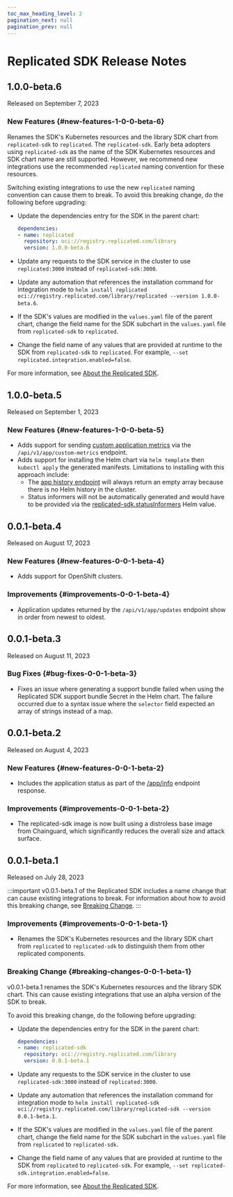 ```yaml
---
toc_max_heading_level: 2
pagination_next: null
pagination_prev: null
---
```


# Replicated SDK Release Notes

<!--RELEASE_NOTES_PLACEHOLDER-->

## 1.0.0-beta.6

Released on September 7, 2023

### New Features {#new-features-1-0-0-beta-6}

Renames the SDK's Kubernetes resources and the library SDK chart from `replicated-sdk` to `replicated`. The `replicated-sdk`. 
Early beta adopters using `replicated-sdk` as the name of the SDK Kubernetes resources and SDK chart name are still supported. However, we recommend new integrations use the recommended `replicated` naming convention for these resources.

Switching existing integrations to use the new `replicated` naming convention can cause them to break. To avoid this breaking change, do the following before upgrading:

* Update the dependencies entry for the SDK in the parent chart:

   ```yaml
   dependencies:
   - name: replicated
     repository: oci://registry.replicated.com/library
     version: 1.0.0-beta.6
   ```

* Update any requests to the SDK service in the cluster to use `replicated:3000` instead of `replicated-sdk:3000`.

* Update any automation that references the installation command for integration mode to `helm install replicated oci://registry.replicated.com/library/replicated --version 1.0.0-beta.6`.

* If the SDK's values are modified in the `values.yaml` file of the parent chart, change the field name for the SDK subchart in the `values.yaml` file from `replicated-sdk` to `replicated`.

* Change the field name of any values that are provided at runtime to the SDK from `replicated-sdk` to `replicated`. For example, `--set replicated.integration.enabled=false`.

For more information, see [About the Replicated SDK](/vendor/replicated-sdk-overview).

## 1.0.0-beta.5

Released on September 1, 2023

### New Features {#new-features-1-0-0-beta-5}
* Adds support for sending [custom application metrics](/vendor/custom-metrics) via the `/api/v1/app/custom-metrics` endpoint.
* Adds support for installing the Helm chart via `helm template` then `kubectl apply` the generated manifests. Limitations to installing with this approach include:
  - The [app history endpoint](/reference/replicated-sdk-apis#get-apphistory) will always return an empty array because there is no Helm history in the cluster.
  - Status informers will not be automatically generated and would have to be provided via the [replicated-sdk.statusInformers](/vendor/insights-app-status#helm-installations) Helm value.

## 0.0.1-beta.4

Released on August 17, 2023

### New Features {#new-features-0-0-1-beta-4}
* Adds support for OpenShift clusters.

### Improvements {#improvements-0-0-1-beta-4}
* Application updates returned by the `/api/v1/app/updates` endpoint show in order from newest to oldest.

## 0.0.1-beta.3

Released on August 11, 2023

### Bug Fixes {#bug-fixes-0-0-1-beta-3}
* Fixes an issue where generating a support bundle failed when using the Replicated SDK support bundle Secret in the Helm chart. The failure occurred due to a syntax issue where the `selector` field expected an array of strings instead of a map.

## 0.0.1-beta.2

Released on August 4, 2023

### New Features {#new-features-0-0-1-beta-2}
* Includes the application status as part of the [/app/info](/reference/replicated-sdk-apis#get-appinfo) endpoint response.

### Improvements {#improvements-0-0-1-beta-2}
* The replicated-sdk image is now built using a distroless base image from Chainguard, which significantly reduces the overall size and attack surface.

## 0.0.1-beta.1

Released on July 28, 2023

:::important
v0.0.1-beta.1 of the Replicated SDK includes a name change that can cause existing integrations to break. For information about how to avoid this breaking change, see [Breaking Change](#breaking-changes-0-0-1-beta-1).
:::
### Improvements {#improvements-0-0-1-beta-1}
* Renames the SDK's Kubernetes resources and the library SDK chart from `replicated` to `replicated-sdk` to distinguish them from other replicated components.

### Breaking Change {#breaking-changes-0-0-1-beta-1}

v0.0.1-beta.1 renames the SDK's Kubernetes resources and the library SDK chart. This can cause existing integrations that use an alpha version of the SDK to break.

To avoid this breaking change, do the following before upgrading:

* Update the dependencies entry for the SDK in the parent chart:

   ```yaml
   dependencies:
   - name: replicated-sdk
     repository: oci://registry.replicated.com/library
     version: 0.0.1-beta.1
   ```

* Update any requests to the SDK service in the cluster to use `replicated-sdk:3000` instead of `replicated:3000`.

* Update any automation that references the installation command for integration mode to `helm install replicated-sdk oci://registry.replicated.com/library/replicated-sdk --version 0.0.1-beta.1`.

* If the SDK's values are modified in the `values.yaml` file of the parent chart, change the field name for the SDK subchart in the `values.yaml` file from `replicated` to `replicated-sdk`.

* Change the field name of any values that are provided at runtime to the SDK from `replicated` to `replicated-sdk`. For example, `--set replicated-sdk.integration.enabled=false`.

For more information, see [About the Replicated SDK](/vendor/replicated-sdk-overview).
